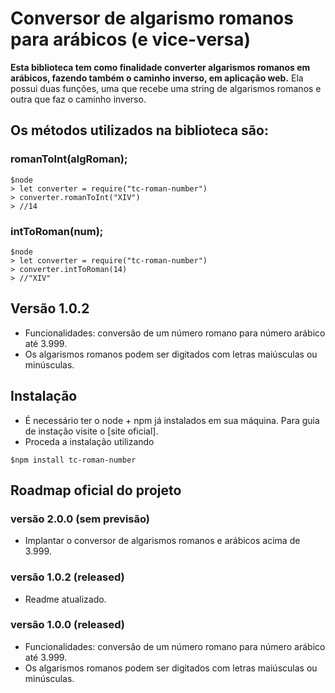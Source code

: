 # Conversor de algarismo romanos para arábicos (e vice-versa)

**Esta biblioteca tem como finalidade converter algarismos romanos em arábicos, fazendo também o caminho inverso, em aplicação web.** Ela possui duas funções, uma que recebe uma string de algarismos romanos e outra que faz o caminho inverso.

## Os métodos utilizados na biblioteca são:

### romanToInt(algRoman);

```
$node
> let converter = require("tc-roman-number")
> converter.romanToInt("XIV")
> //14
```

### intToRoman(num);

```
$node
> let converter = require("tc-roman-number")
> converter.intToRoman(14)
> //"XIV"
```

## Versão 1.0.2

* Funcionalidades: conversão de um número romano para número arábico até 3.999.
* Os algarismos romanos podem ser digitados com letras maiúsculas ou minúsculas.

## Instalação

* É necessário ter o node + npm já instalados em sua máquina. Para guia de instação visite o [site oficial].
* Proceda a instalação utilizando
```
$npm install tc-roman-number
```

## Roadmap oficial do projeto

### versão 2.0.0 (sem previsão)

* Implantar o conversor de algarismos romanos e arábicos acima de 3.999.

### versão 1.0.2 (released)

* Readme atualizado.

### versão 1.0.0 (released)

* Funcionalidades: conversão de um número romano para número arábico até 3.999.
* Os algarismos romanos podem ser digitados com letras maiúsculas ou minúsculas.


